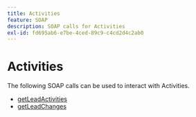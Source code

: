```yaml
---
title: Activities
feature: SOAP
description: SOAP calls for Activities
exl-id: fd695ab6-e7be-4ced-89c9-c4cd2d4c2ab0
---
```

# Activities

The following SOAP calls can be used to interact with Activities.

- [getLeadActivities](getleadactivity.md)
- [getLeadChanges](getleadchanges.md)
